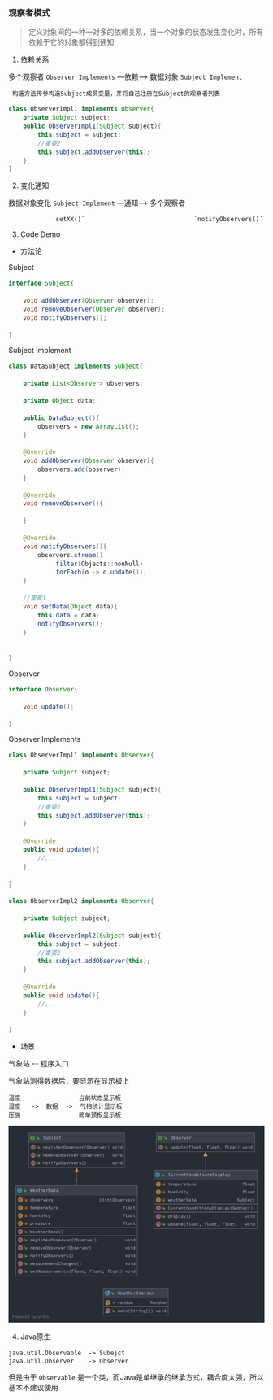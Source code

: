 ### 观察者模式

> 定义对象间的一种一对多的依赖关系，当一个对象的状态发生变化时，所有依赖于它的对象都得到通知

1. 依赖关系

多个观察者 `Observer Implements`            —依赖—>             数据对象 `Subject Implement`

     构造方法传参构造Subject成员变量，并将自己注册在Subject的观察者列表                              

```java
class ObserverImpl1 implements Observer{
	private Subject subject;
	public ObserverImpl1(Subject subject){
		this.subject = subject;
		//重要2
		this.subject.addObserver(this);
	}
}
```

2. 变化通知

数据对象变化 `Subject Implement`            —通知—>             多个观察者 

                `setXX()`                              `notifyObservers()`

3. Code Demo 
   
- 方法论

Subject 

```java
interface Subject{
	
	void addObserver(Observer observer);
	void removeObserver(Observer observer);
	void notifyObservers();

}
```

Subject Implement

```java
class DataSubject implements Subject{

	private List<Observer> observers;

	private Object data;

	public DataSubject(){
		observers = new ArrayList();
	}
	
	@Override
	void addObserver(Observer observer){
		observers.add(observer);
	}
	
	@Override
	void removeObserver(){

	}

	@Override
	void notifyObservers(){
		observers.stream()
			.filter(Objects::nonNull)
			.forEach(o -> o.update());
	}

	//重要1
	void setData(Object data){
		this.data = data;
		notifyObservers();
	}
	

}
```

Observer

```java
interface Observer{

	void update();	

}
```

Observer  Implements

```java
class ObserverImpl1 implements Observer{

	private Subject subject;

	public ObserverImpl1(Subject subject){
		this.subject = subject;
		//重要2
		this.subject.addObserver(this);
	}

	@Override
	public void update(){
		//...
	} 

}

class ObserverImpl2 implements Observer{

	private Subject subject;

	public ObserverImpl2(Subject subject){
		this.subject = subject;
		//重要2
		this.subject.addObserver(this);
	}

	@Override
	public void update(){
		//...
	} 

}
```
- 场景

气象站 -- 程序入口

气象站测得数据后，要显示在显示板上
```text
温度                当前状态显示板
湿度   ->  数据  ->  气相统计显示板
压强                简单预报显示板
```

![](../../../../../../../../doc/images/Observer.png)


4. Java原生

```text
java.util.Observable  -> Subejct
java.util.Observer    -> Observer
```

但是由于 `Observable` 是一个类，而Java是单继承的继承方式，耦合度太强，所以基本不建议使用